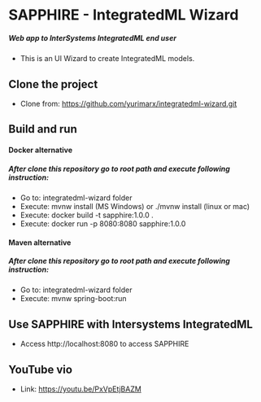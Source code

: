 # SAPPHIRE - IntegratedML Wizard
##### Web app to InterSystems IntegratedML end user 


- This is an UI Wizard to create IntegratedML models.

## Clone the project
- Clone from: https://github.com/yurimarx/integratedml-wizard.git

## Build and run
#### Docker alternative
##### After clone this repository go to root path and execute following instruction:
- Go to: integratedml-wizard folder
- Execute: mvnw install (MS Windows) or ./mvnw install (linux or mac)
- Execute: docker build -t sapphire:1.0.0 .
- Execute: docker run -p 8080:8080 sapphire:1.0.0

#### Maven alternative
##### After clone this repository go to root path and execute following instruction:
- Go to: integratedml-wizard folder
- Execute: mvnw spring-boot:run

## Use SAPPHIRE with Intersystems IntegratedML
- Access http://localhost:8080 to access SAPPHIRE

## YouTube vio
- Link: https://youtu.be/PxVpEtjBAZM

